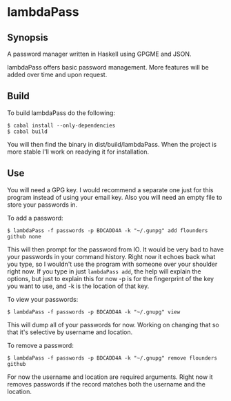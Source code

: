 # lambdaPass

## Synopsis

A password manager written in Haskell using GPGME and JSON.

lambdaPass offers basic password management. More features will
be added over time and upon request.

## Build

To build lambdaPass do the following:

```
$ cabal install --only-dependencies
$ cabal build
```

You will then find the binary in dist/build/lambdaPass. When
the project is more stable I'll work on readying it for installation.

## Use

You will need a GPG key. I would recommend a separate one just for this
program instead of using your email key. Also you will need an empty
file to store your passwords in.

To add a password:

```
$ lambdaPass -f passwords -p BDCADD4A -k "~/.gunpg" add flounders github none
```

This will then prompt for the password from IO. It would be very bad to
have your passwords in your command history. Right now it echoes back what
you type, so I wouldn't use the program with someone over your shoulder right
now. If you type in just `lambdaPass add`, the help will explain the options,
but just to explain this for now -p is for the fingerprint of the key you want
to use, and -k is the location of that key.

To view your passwords:

```
$ lambdaPass -f passwords -p BDCADD4A -k "~/.gnupg" view
```

This will dump all of your passwords for now. Working on changing that so that
it's selective by username and location.

To remove a password:

```
$ lambdaPass -f passwords -p BDCADD4A -k "~/.gnupg" remove flounders github
```

For now the username and location are required arguments. Right now it removes
passwords if the record matches both the username and the location.